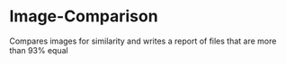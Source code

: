 # Image-Comparison
Compares images for similarity and writes a report of files that are more than 93% equal
